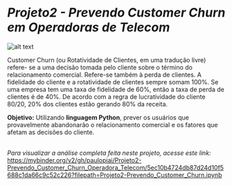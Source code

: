 # <i>Projeto2 - Prevendo Customer Churn em Operadoras de Telecom</i>


![alt text](https://github.com/paulopiai/Projeto2-Prevendo_Customer_Churn_Operadora_Telecom/blob/main/imagens/churn.jpg?raw=true)

Customer Churn (ou Rotatividade de Clientes, em uma tradução livre) refere- se a uma decisão tomada pelo cliente sobre o término do relacionamento comercial. Refere-se também à perda de clientes. A fidelidade do cliente e a rotatividade de clientes sempre somam 100%. Se uma empresa tem uma taxa de fidelidade de 60%, então a taxa de perda de clientes é de 40%. De acordo com a regra de lucratividade do cliente 80/20, 20% dos clientes estão gerando 80% da receita.

<b>Objetivo:</b> Utilizando <b>linguagem Python</b>, prever os usuários que provavelmente abandonarão o relacionamento comercial e os fatores que afetam as decisões do cliente.
<br><br>

<i>Para visualizar a análise completa feita neste projeto, acesse este link:</i><br>
https://mybinder.org/v2/gh/paulopiai/Projeto2-Prevendo_Customer_Churn_Operadora_Telecom/5ec10b4724db87d24d10f5688c1da66c9c52c226?filepath=Projeto2-Prevendo_Customer_Churn.ipynb
